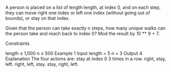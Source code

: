 A person is placed on a list of length length, at index 0, and on each step, they can move right one index or left one index (without going out of bounds), or stay on that index.

Given that the person can take exactly n steps, how many unique walks can the person take and reach back to index 0? Mod the result by 10 ** 9 + 7.

Constraints

length ≤ 1,000
n ≤ 500
Example 1
Input
length = 5
n = 3
Output
4
Explanation
The four actions are:
stay at index 0 3 times in a row.
right, stay, left.
right, left, stay.
stay, right, left.

